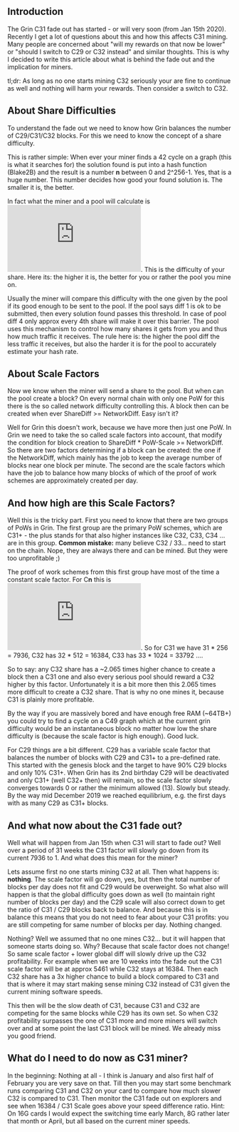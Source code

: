 ## Introduction

The Grin C31 fade out has started - or will very soon (from Jan 15th 2020). Recently I get a lot of questions about this and how this affects C31 mining. Many people are concerned about "will my rewards on that now be lower" or "should I switch to C29 or C32 instead" and similar thoughts. This is why I decided to write this article about what is behind the fade out and the implication for miners. 

tl;dr: As long as no one starts mining C32 seriously your are fine to continue as well and nothing will harm your rewards. Then consider a switch to C32.

## About Share Difficulties
To understand the fade out we need to know how Grin balances the number of C29/C31/C32 blocks. For this we need to know the concept of a share difficulty. 

This is rather simple: When ever your miner finds a 42 cycle on a graph (this is what it searches for) the solution found is put into a hash function (Blake2B) and the result is a number **n** between 0 and 2^256-1. Yes, that is a huge number. This number decides how good your found solution is. The smaller it is, the better.

In fact what the miner and a pool will calculate is ![**d** = 2^256 / **n**](https://latex.codecogs.com/gif.latex?d%20%3D%20%5Cfrac%7B2%5E%7B256%7D%7D%7Bn%7D). This is the difficulty of your share. Here its: the higher it is, the better for you or rather the pool you mine on.

Usually the miner will compare this difficulty with the one given by the pool if its good enough to be sent to the pool. If the pool says diff 1 is ok to be submitted, then every solution found passes this threshold. In case of pool diff 4 only approx every 4th share will make it over this barrier. The pool uses this mechanism to control how many shares it gets from you and thus how much traffic it receives. The rule here is: the higher the pool diff the less traffic it receives, but also the harder it is for the pool to accurately estimate your hash rate.   

## About Scale Factors
Now we know when the miner will send a share to the pool. But when can the pool create a block? On every normal chain with only one PoW for this there is the so called network difficulty controlling this. A block then can be created when ever ShareDiff >= NetworkDiff. Easy isn't it?

Well for Grin this doesn't work, because we have more then just one PoW. In Grin we need to take the so called scale factors into account, that modify the condition for block creation to  ShareDiff \* PoW-Scale >= NetworkDiff. So there are two factors determining if a block can be created: the one if the NetworkDiff, which mainly has the job to keep the average number of blocks near one block per minute. The second are the scale factors which have the job to balance how many blocks of which of the proof of work schemes are approximately created per day.

## And how high are this Scale Factors?
Well this is the tricky part. First you need to know that there are two groups of PoWs in Grin. The first group are the primary PoW schemes, which are C31+ - the plus stands for that also higher instances like C32, C33, C34 ... are in this group. **Common mistake:** many believe C32 / 33... need to start on the chain. Nope, they are always there and can be mined. But they were too unprofitable ;)

The proof of work schemes from this first group have most of the time a constant scale factor. For C**n** this is ![n * 2^(n-23)](https://latex.codecogs.com/gif.latex?n%20%5Ccdot%202%5E%7Bn-23%7D). So for C31 we have 31 \* 256 = 7936, C32 has 32 \* 512 = 16384, C33 has 33 \* 1024 = 33792 ....

So to say: any C32 share has a ~2.065 times higher chance to create a block then a C31 one and also every serious pool should reward a C32 higher by this factor. Unfortunately it is a bit more then this 2.065 times more difficult to create a C32 share. That is why no one mines it, because C31 is plainly more profitable.

By the way if you are massively bored and have enough free RAM (~64TB+) you could try to find a cycle on a C49 graph which at the current grin difficulty would be an instantaneous block no matter how low the share difficulty is (because the scale factor is high enough). Good luck.

For C29 things are a bit different. C29 has a variable scale factor that balances the number of blocks with C29 and C31+ to a pre-defined rate. This started with the genesis block and the target to have 90% C29 blocks and only 10% C31+. When Grin has its 2nd birthday C29 will be deactivated and only C31+ (well C32+ then) will remain, so the scale factor slowly converges towards 0 or rather the minimum allowed (13). Slowly but steady. By the way mid December 2019 we reached equilibrium, e.g. the first days with as many C29 as C31+ blocks. 

## And what now about the C31 fade out?
Well what will happen from Jan 15th when C31 will start to fade out? Well over a period of 31 weeks the C31 factor will slowly go down from its current 7936 to 1. And what does this mean for the miner?

Lets assume first no one starts mining C32 at all. Then what happens is: **nothing**. The scale factor will go down, yes, but then the total number of blocks per day does not fit and C29 would be overweight. So what also will happen is that the global difficulty goes down as well (to maintain right number of blocks per day) and the C29 scale will also correct down to get the ratio of C31 / C29 blocks back to balance. And because this is in balance this means that you do not need to fear about your C31 profits: you are still competing for same number of blocks per day. Nothing changed.

Nothing? Well we assumed that no one mines C32... but it will happen that someone starts doing so. Why? Because that scale factor does not change! So same scale factor + lower global diff will slowly drive up the C32 profitability. For example when we are 10 weeks into the fade out the C31 scale factor will be at approx 5461 while C32 stays at 16384. Then each C32 share has a 3x higher chance to build a block compared to C31 and that is where it may start making sense mining C32 instead of C31 given the current mining software speeds. 

This then will be the slow death of C31, because C31 and C32 are competing for the same blocks while C29 has its own set. So when C32 profitability surpasses the one of C31 more and more miners will switch over and at some point the last C31 block will be mined. We already miss you good friend.

## What do I need to do now as C31 miner?
In the beginning: Nothing at all - I think is January and also first half of February you are very save on that. Till then you may start some benchmark runs comparing C31 and C32 on your card to compare how much slower C32 is compared to C31. Then monitor the C31 fade out on explorers and see when 16384 / C31 Scale goes above your speed difference ratio. Hint: On 16G cards I would expect the switching time early March, 8G rather later that month or April, but all based on the current miner speeds.  


   